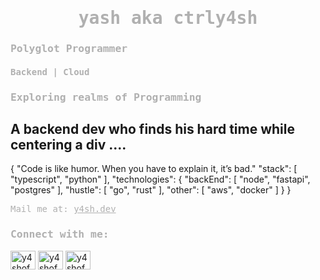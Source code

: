 <h1 align="center" style="font-family: 'JetBrains Mono', monospace; color: #b0b0b0;">yash aka ctrly4sh</h1>
<h3  style="font-family: 'JetBrains Mono', monospace; color: #b0b0b0;">Polyglot Programmer</h3>
<h4  style="font-family: 'JetBrains Mono', monospace; color: #b0b0b0;">Backend | Cloud</h4>
<h3  style="font-family: 'JetBrains Mono', monospace; color: #b0b0b0;">Exploring realms of Programming</h3>
<h2>A backend dev who finds his hard time while centering a div ....</h2>
{
  "Code is like humor. When you have to explain it, it’s bad."
  "stack": [
    "typescript",
    "python"
  ],
  "technologies": {
    "backEnd": [
      "node",
      "fastapi",
      "postgres"
    ],
    "hustle": [
      "go",
      "rust"
    ],
    "other": [
      "aws",
      "docker"
    ]
  }
}


<p style="font-family: 'JetBrains Mono', monospace; color: #b0b0b0;">
  Mail me at: <a href="mailto:y4sh.dev@gmail.com" style="color: #b0b0b0;">y4sh.dev</a>
</p>

<h3 align="left" style="font-family: 'JetBrains Mono', monospace; color: #b0b0b0;">Connect with me:</h3>
<p align="left">
  <a href="https://twitter.com/y4shofc" target="blank"><img align="center" src="https://raw.githubusercontent.com/rahuldkjain/github-profile-readme-generator/master/src/images/icons/Social/twitter.svg" alt="y4shofc" height="30" width="40" /></a>
  <a href="https://instagram.com/y4shofc" target="blank"><img align="center" src="https://raw.githubusercontent.com/rahuldkjain/github-profile-readme-generator/master/src/images/icons/Social/instagram.svg" alt="y4shofc" height="30" width="40" /></a>
  <a href="https://reddit.com/user/Puzzleheaded-Bad7169" target="blank"><img align="center" src="https://raw.githubusercontent.com/rahuldkjain/github-profile-readme-generator/master/src/images/icons/Social/reddit.svg" alt="y4shofc" height="30" width="40" /></a>
</p>
